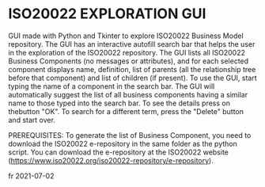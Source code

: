# ISO20022 EXPLORATION GUI 

GUI made with Python and Tkinter to explore ISO20022 Business Model repository.
The GUI has an interactive autofill search bar that helps the user in the exploration
of the ISO20022 repository.
The GUI lists all ISO20022 Business Components (no messages or attributes), and for each selected component displays name, definition, list of parents (all the relationship tree before that component) and list of children (if present).
To use the GUI, start typing the name of a component in the search bar. The GUI will automatically suggest the list of all business components having a similar name to those typed into the search bar. To see the details press on thebutton "OK". To search for a different term, press the "Delete" button and start over.

PREREQUISITES:
To generate the list of Business Component, you need to download the ISO20022 e-repository in the same folder as the python script. You can download the e-repository at the ISO20022 website (https://www.iso20022.org/iso20022-repository/e-repository).

fr 2021-07-02
